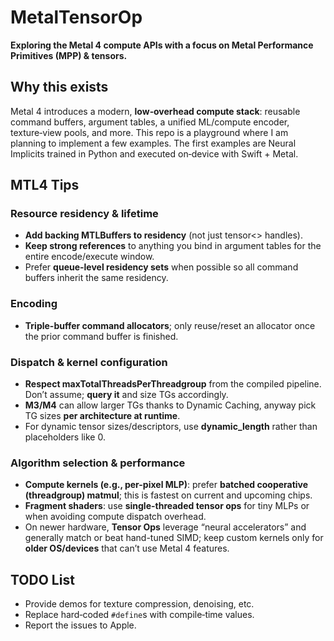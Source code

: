 # MetalTensorOp

 **Exploring the Metal 4 compute APIs with a focus on Metal Performance Primitives (MPP) & tensors.**


## Why this exists

Metal 4 introduces a modern, **low‑overhead compute stack**: reusable command buffers, argument tables, a unified ML/compute encoder, texture‑view pools, and more.
This repo is a playground where I am planning to implement a few examples. The first examples are Neural Implicits trained in Python and executed on‑device with Swift + Metal.

## MTL4 Tips

### **Resource residency & lifetime**  
* **Add backing MTLBuffers to residency** (not just tensor<> handles). 
* **Keep strong references** to anything you bind in argument tables for the entire encode/execute window.  
* Prefer **queue-level residency sets** when possible so all command buffers inherit the same residency.  
  
### **Encoding**  
* **Triple-buffer command allocators**; only reuse/reset an allocator once the prior command buffer is finished.  
  
### **Dispatch & kernel configuration**  
* **Respect maxTotalThreadsPerThreadgroup** from the compiled pipeline. Don’t assume; **query it** and size TGs accordingly.  
* **M3/M4** can allow larger TGs thanks to Dynamic Caching, anyway pick TG sizes **per architecture at runtime**.  
* For dynamic tensor sizes/descriptors, use **dynamic_length<int>** rather than placeholders like 0.  
  
  
### **Algorithm selection & performance**  
- **Compute kernels (e.g., per-pixel MLP)**: prefer **batched cooperative (threadgroup) matmul**; this is fastest on current and upcoming chips.  
- **Fragment shaders**: use **single-threaded tensor ops** for tiny MLPs or when avoiding compute dispatch overhead.  
- On newer hardware, **Tensor Ops** leverage “neural accelerators” and generally match or beat hand-tuned SIMD; keep custom kernels only for **older OS/devices** that can’t use Metal 4 features.  


## TODO List

* Provide demos for texture compression, denoising, etc.
* Replace hard‑coded `#define`s with compile‑time values.
* Report the issues to Apple.

